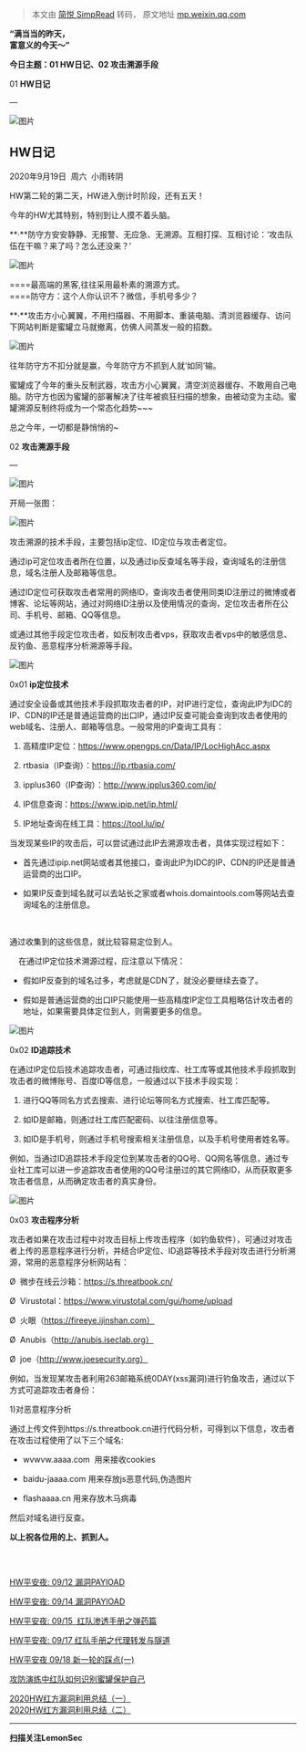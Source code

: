 > 本文由 [简悦 SimpRead](http://ksria.com/simpread/) 转码， 原文地址 [mp.weixin.qq.com](https://mp.weixin.qq.com/s?__biz=MzUyMTA0MjQ4NA==&mid=2247491985&idx=1&sn=ffe9a9cdda86f2736cae2f04038e313e&chksm=f9e38ecace9407dc315ffba8ea1b3488434c42c950b6f9dae5e62ea149f751ee736a69222eeb&scene=21#wechat_redirect)

**“满当当的昨天，  
富意义的今天～”**

**今日主题：01 HW日记、02 攻击溯源手段**

  

  

01 **HW日记**

—  

![图片](https://mmbiz.qpic.cn/mmbiz_gif/p5qELRDe5icm7BbzV5BkhTdGBfY5meavnQpYVDcrICgkibfyBrBicqq2umwTeXyL16bQrbyvhAkUMxlBk2ITCCGBA/640?wx_fmt=gif&tp=webp&wxfrom=5&wx_lazy=1)

  

HW日记
----

2020年9月19日  周六  小雨转阴  
  

HW第二轮的第二天，HW进入倒计时阶段，还有五天！

  

今年的HW尤其特别，特别到让人摸不着头脑。  

**·**防守方安安静静、无报警、无应急、无溯源。互相打探、互相讨论：‘攻击队伍在干嘛？来了吗？怎么还没来？’  

![图片](https://mmbiz.qpic.cn/mmbiz_png/p5qELRDe5icke5ic274Bl0a7KdemHpLNcdvZ9MQj9AWGaHJQUMTHx92RibPK9tAvdGGGmLxALbA2icdd5hgW0h3oyQ/640?wx_fmt=png&tp=webp&wxfrom=5&wx_lazy=1&wx_co=1)

  

====最高端的黑客,往往采用最朴素的溯源方式。  
====防守方：这个人你认识不？微信，手机号多少？

  

**·**攻击方小心翼翼，不用扫描器、不用脚本、重装电脑、清浏览器缓存、访问下网站判断是蜜罐立马就撤离，仿佛人间蒸发一般的招数。

![图片](https://mmbiz.qpic.cn/mmbiz_png/p5qELRDe5icnAsbXzXAVx0TwTHEy4yhBTPsiah561rKewnTz6pE5c8Vib3TGoNN8fyhuz1Joiak6PLcbSGyJO7cztA/640?wx_fmt=png&tp=webp&wxfrom=5&wx_lazy=1&wx_co=1)

往年防守方不扣分就是赢，今年防守方不抓到人就‘如同’输。  

  

蜜罐成了今年的重头反制武器，攻击方小心翼翼，清空浏览器缓存、不敢用自己电脑。防守方也因为蜜罐的部署解决了往年被疯狂扫描的想象，由被动变为主动。蜜罐溯源反制终将成为一个常态化趋势~~~

  

总之今年，一切都是静悄悄的~

  

02 **攻击溯源手段**

—  

![图片](https://mmbiz.qpic.cn/mmbiz_gif/p5qELRDe5icm7BbzV5BkhTdGBfY5meavnQpYVDcrICgkibfyBrBicqq2umwTeXyL16bQrbyvhAkUMxlBk2ITCCGBA/640?wx_fmt=gif&tp=webp&wxfrom=5&wx_lazy=1)

  

开局一张图：  

![图片](https://mmbiz.qpic.cn/mmbiz_jpg/p5qELRDe5icke5ic274Bl0a7KdemHpLNcd1ETtYUkY2AKoiaqc60RppicjBVibfK59YX2WDeYTiaY6op6Picnibl9U6iaVg/640?wx_fmt=jpeg&tp=webp&wxfrom=5&wx_lazy=1&wx_co=1)

  

攻击溯源的技术手段，主要包括ip定位、ID定位与攻击者定位。  

  

通过ip可定位攻击者所在位置，以及通过ip反查域名等手段，查询域名的注册信息，域名注册人及邮箱等信息。  

  

通过ID定位可获取攻击者常用的网络ID，查询攻击者使用同类ID注册过的微博或者博客、论坛等网站，通过对网络ID注册以及使用情况的查询，定位攻击者所在公司、手机号、邮箱、QQ等信息。  

  

或通过其他手段定位攻击者，如反制攻击者vps，获取攻击者vps中的敏感信息、反钓鱼、恶意程序分析溯源等手段。

  

  

![图片](https://mmbiz.qpic.cn/mmbiz_png/ffq88LJJ8oPhzuqa2g06cq4ibd8KROg1zLzfrh8U6DZtO1oWkTC1hOvSicE26GgK8WLTjgngE0ViaIFGXj2bE32NA/640?wx_fmt=png&tp=webp&wxfrom=5&wx_lazy=1&wx_co=1)

0x01 **ip定位技术**  

  

  

通过安全设备或其他技术手段抓取攻击者的IP，对IP进行定位，查询此IP为IDC的IP、CDN的IP还是普通运营商的出口IP，通过IP反查可能会查询到攻击者使用的web域名、注册人、邮箱等信息。一般常用的IP查询工具有：

  

1.  高精度IP定位：https://www.opengps.cn/Data/IP/LocHighAcc.aspx
    
2.  rtbasia（IP查询）：https://ip.rtbasia.com/
    
3.  ipplus360（IP查询）：http://www.ipplus360.com/ip/
    
4.  IP信息查询：https://www.ipip.net/ip.html/
    
5.  IP地址查询在线工具：https://tool.lu/ip/
    

  

当发现某些IP的攻击后，可以尝试通过此IP去溯源攻击者，具体实现过程如下：

*   首先通过ipip.net网站或者其他接口，查询此IP为IDC的IP、CDN的IP还是普通运营商的出口IP。
    
*   如果IP反查到域名就可以去站长之家或者whois.domaintools.com等网站去查询域名的注册信息。
    

   

通过收集到的这些信息，就比较容易定位到人。  

  

    在通过IP定位技术溯源过程，应注意以下情况：

*   假如IP反查到的域名过多，考虑就是CDN了，就没必要继续去查了。
    
*   假如是普通运营商的出口IP只能使用一些高精度IP定位工具粗略估计攻击者的地址，如果需要具体定位到人，则需要更多的信息。
    

  

  

![图片](https://mmbiz.qpic.cn/mmbiz_png/ffq88LJJ8oPhzuqa2g06cq4ibd8KROg1zLzfrh8U6DZtO1oWkTC1hOvSicE26GgK8WLTjgngE0ViaIFGXj2bE32NA/640?wx_fmt=png&tp=webp&wxfrom=5&wx_lazy=1&wx_co=1)

0x02 **ID追踪技术**  

  

  

在通过IP定位后技术追踪攻击者，可通过指纹库、社工库等或其他技术手段抓取到攻击者的微博账号、百度ID等信息，一般通过以下技术手段实现：

1.  进行QQ等同名方式去搜索、进行论坛等同名方式搜索、社工库匹配等。
    
2.  如ID是邮箱，则通过社工库匹配密码、以往注册信息等。
    
3.  如ID是手机号，则通过手机号搜索相关注册信息，以及手机号使用者姓名等。
    
      
    

例如，当通过ID追踪技术手段定位到某攻击者的QQ号、QQ网名等信息，通过专业社工库可以进一步追踪攻击者使用的QQ号注册过的其它网络ID，从而获取更多攻击者信息，从而确定攻击者的真实身份。

  

  

![图片](https://mmbiz.qpic.cn/mmbiz_png/ffq88LJJ8oPhzuqa2g06cq4ibd8KROg1zLzfrh8U6DZtO1oWkTC1hOvSicE26GgK8WLTjgngE0ViaIFGXj2bE32NA/640?wx_fmt=png&tp=webp&wxfrom=5&wx_lazy=1&wx_co=1)

0x03 **攻击程序分析**  

  

  

攻击者如果在攻击过程中对攻击目标上传攻击程序（如钓鱼软件），可通过对攻击者上传的恶意程序进行分析，并结合IP定位、ID追踪等技术手段对攻击进行分析溯源，常用的恶意程序分析网站有：

Ø  微步在线云沙箱：https://s.threatbook.cn/

Ø  Virustotal：https://www.virustotal.com/gui/home/upload

Ø  火眼（https://fireeye.ijinshan.com）

Ø  Anubis（http://anubis.iseclab.org）

Ø  joe（http://www.joesecurity.org）  

  

例如，当发现某攻击者利用263邮箱系统0DAY(xss漏洞)进行钓鱼攻击，通过以下方式可追踪攻击者身份：

1)对恶意程序分析

通过上传文件到https://s.threatbook.cn进行代码分析，可得到以下信息，攻击者在攻击过程使用了以下三个域名:

*   wvwvw.aaaa.com  用来接收cookies
    
*   baidu-jaaaa.com 用来存放js恶意代码,伪造图片
    
*   flashaaaa.cn 用来存放木马病毒
    

  

然后对域名进行反查。  

  

**以上祝各位用的上、抓到人。**  

![图片](data:image/gif;base64,iVBORw0KGgoAAAANSUhEUgAAAAEAAAABCAYAAAAfFcSJAAAADUlEQVQImWNgYGBgAAAABQABh6FO1AAAAABJRU5ErkJggg==)

![图片](data:image/gif;base64,iVBORw0KGgoAAAANSUhEUgAAAAEAAAABCAYAAAAfFcSJAAAADUlEQVQImWNgYGBgAAAABQABh6FO1AAAAABJRU5ErkJggg==)

  

![图片](data:image/gif;base64,iVBORw0KGgoAAAANSUhEUgAAAAEAAAABCAYAAAAfFcSJAAAADUlEQVQImWNgYGBgAAAABQABh6FO1AAAAABJRU5ErkJggg==)

[HW平安夜: 09/12 漏洞PAYlOAD](http://mp.weixin.qq.com/s?__biz=MzUyMTA0MjQ4NA==&mid=2247491579&idx=1&sn=ecf1150ac579a698b5cf909ac45942fc&chksm=f9e070a0ce97f9b628381cced4bc4598bf5c365b26fadc120e7f501f1678d7e240a5f04690d1&scene=21#wechat_redirect)  

[HW平安夜: 09/14 漏洞PAYlOAD](http://mp.weixin.qq.com/s?__biz=MzUyMTA0MjQ4NA==&mid=2247491663&idx=1&sn=86f4f4bcc0354c725a1c440a90bc0ba2&chksm=f9e38f14ce9406020655e114d61c05bccf3a490e4983c16fcf260388b93fccf5aa4960a31793&scene=21#wechat_redirect)  

[HW平安夜: 09/15  红队渗透手册之弹药篇](http://mp.weixin.qq.com/s?__biz=MzUyMTA0MjQ4NA==&mid=2247491735&idx=1&sn=ec89f2697233d539211cb6b52fd5a492&chksm=f9e38fccce9406daa499bae842cc96529302c08a18e0a1f0d07c7adfdd6d9663a6488ad519fa&scene=21#wechat_redirect)  

[HW平安夜: 09/17 红队手册之代理转发与隧道](http://mp.weixin.qq.com/s?__biz=MzUyMTA0MjQ4NA==&mid=2247491894&idx=1&sn=07d2fb1c0088b94fc6ae54ae9b98d048&chksm=f9e38e6dce94077b2b558825e0c9a97199f0c28ad081c6576e7ec83adcc4b44e347ee7b9924b&scene=21#wechat_redirect)  

[HW平安夜 09/18 新一轮的踩点(一)](http://mp.weixin.qq.com/s?__biz=MzUyMTA0MjQ4NA==&mid=2247491933&idx=1&sn=359ce31e39687b1def9b2457c02201d1&chksm=f9e38e06ce940710593e982652cf56cbc0dd39553ced76237c850ce3c52bb7e187ccbfb0e707&scene=21#wechat_redirect)  

[攻防演练中红队如何识别蜜罐保护自己](http://mp.weixin.qq.com/s?__biz=MzUyMTA0MjQ4NA==&mid=2247491894&idx=2&sn=b120533672bc99984cbe8bce7439cd51&chksm=f9e38e6dce94077b1569ebb7e29b94bca63c3a5bf81d5d32b007fd1a74d31fb97b9c1a24b1f0&scene=21#wechat_redirect)

[2020HW红方漏洞利用总结（一）](http://mp.weixin.qq.com/s?__biz=MzUyMTA0MjQ4NA==&mid=2247491498&idx=2&sn=14df154e315eab42249f291197592755&chksm=f9e070f1ce97f9e7db17cf6a07a8a5018dfdd84937169ad5fa16733997311145f1f4dadfe361&scene=21#wechat_redirect)  
[2020HW红方漏洞利用总结（二）](http://mp.weixin.qq.com/s?__biz=MzUyMTA0MjQ4NA==&mid=2247491579&idx=2&sn=70df43e39cb90e4dfd7f140407b2a364&chksm=f9e070a0ce97f9b6dd34fdf03689dfe3c8ec166c4f29851ebb3600386184a08377100996384d&scene=21#wechat_redirect)

  

* * *

****扫描关注LemonSec****  

![图片](data:image/gif;base64,iVBORw0KGgoAAAANSUhEUgAAAAEAAAABCAYAAAAfFcSJAAAADUlEQVQImWNgYGBgAAAABQABh6FO1AAAAABJRU5ErkJggg==)

  

![图片](data:image/gif;base64,iVBORw0KGgoAAAANSUhEUgAAAAEAAAABCAYAAAAfFcSJAAAADUlEQVQImWNgYGBgAAAABQABh6FO1AAAAABJRU5ErkJggg==)